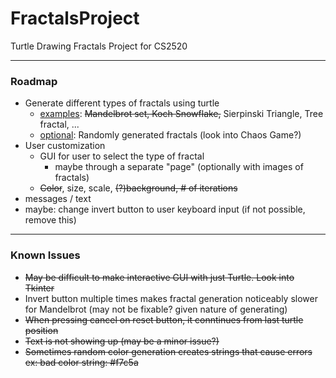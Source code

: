 # FractalsProject
Turtle Drawing Fractals Project for CS2520
***
### Roadmap
- Generate different types of fractals using turtle
  - <ins>examples</ins>: ~~Mandelbrot set, Koch Snowflake,~~ Sierpinski Triangle, Tree fractal, ...
  - <ins>optional</ins>: Randomly generated fractals (look into Chaos Game?)
- User customization
  - GUI for user to select the type of fractal
    - maybe through a separate "page" (optionally with images of fractals)
  - ~~Color~~, size, scale, ~~(?)background, # of iterations~~
- messages / text
- maybe: change invert button to user keyboard input (if not possible, remove this)
***
### Known Issues
- ~~May be difficult to make interactive GUI with just Turtle. Look into Tkinter~~
- Invert button multiple times makes fractal generation noticeably slower for Mandelbrot (may not be fixable? given nature of generating)
- ~~When pressing cancel on reset button, it conntinues from last turtle position~~
- ~~Text is not showing up (may be a minor issue?)~~
- ~~Sometimes random color generation creates strings that cause errors ex: bad color string: #f7c5a~~